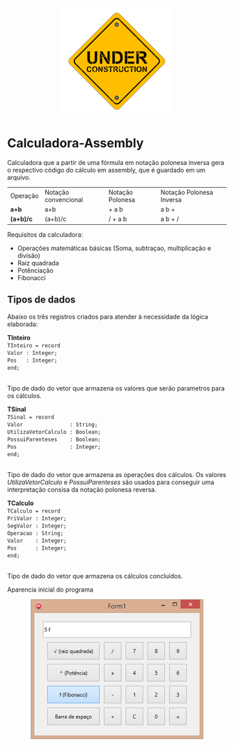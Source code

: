 <p align="center">
  <img width="256" height="256" src="/images/under_construction_PNG66.png?raw=true">
</p>

<h1>Calculadora-Assembly</h1>
Calculadora que a partir de uma fórmula em notação polonesa inversa gera o respectivo código do cálculo em assembly, que é guardado em um arquivo.

<table>
    <tr>
        <td>Operação</td>
        <td>Notação convencional</td>
        <td>Notação Polonesa</td>
        <td>Notação Polonesa Inversa</td>
    </tr>
    <tr>
        <td><b>a+b</b></td>
        <td>a+b</td>
        <td>+ a b</td>
        <td>a b +</td>
    </tr>
    <tr>
        <td><b>(a+b)/c</b></td>
        <td>(a+b)/c</td>
        <td>/ + a b</td>
        <td>a b + /</td>
    </tr>
</table>

Requisitos da calculadora:
* Operações matemáticas básicas (Soma, subtraçao, multiplicação e divisão)
* Raiz quadrada
* Potênciação
* Fibonacci

<h2>Tipos de dados</h2>

<p>Abaixo os três registros criados para atender à necessidade da lógica elaborada:</p>
<b>TInteiro</b></br>
<code>TInteiro = record</code></br>
<code>Valor : Integer;</code></br>
<code>Pos   : Integer;</code></br>
<code>end;</code></br></br>

<p>Tipo de dado do vetor que armazena os valores que serão parametros para os cálculos.</p>
<b>TSinal</b></br>
<code>TSinal = record</code></code></br>
<code>Valor               : String;</code></br>
<code>UtilizaVetorCalculo : Boolean;</code></br>
<code>PossuiParenteses    : Boolean;</code></br>
<code>Pos                 : Integer;</code></br>
<code>end;</code></br></br>

<p>Tipo de dado do vetor que armazena as operações dos cálculos. Os valores <i>UtilizaVetorCalculo</i> e <i>PossuiParenteses</i> são usados para conseguir uma interpretação consisa da notação polonesa reversa.</p>
<b>TCalculo</b></br>
<code>TCalculo = record</code></br>
<code>PriValor : Integer;</code></br>
<code>SegValor : Integer;</code></br>
<code>Operacao : String;</code></br>
<code>Valor    : Integer;</code></br>
<code>Pos      : Integer;</code></br>
<code>end;</code></br></br>

<p>Tipo de dado do vetor que armazena os cálculos concluídos.</p>

<p>Aparencia inicial do programa</p>
<p align="center">
  <img src="/images/raw-project.png?raw=true">
</p>
